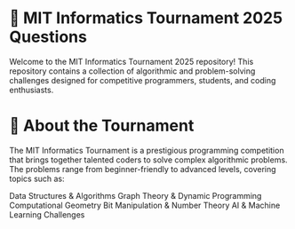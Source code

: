 # 🚀 MIT Informatics Tournament 2025 Questions
Welcome to the MIT Informatics Tournament 2025 repository! This repository contains a collection of algorithmic and problem-solving challenges designed for competitive programmers, students, and coding enthusiasts.
# 📌 About the Tournament
The MIT Informatics Tournament is a prestigious programming competition that brings together talented coders to solve complex algorithmic problems. The problems range from beginner-friendly to advanced levels, covering topics such as:

Data Structures & Algorithms
Graph Theory & Dynamic Programming
Computational Geometry
Bit Manipulation & Number Theory
AI & Machine Learning Challenges
